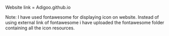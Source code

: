 Website link = Adigoo.github.io

Note:
I have used fontawesome for displaying icon on website. Instead of using external link of fontawesome i have uploaded the fontawesome folder containing all the icon resources.

